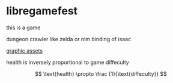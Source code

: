 # libregamefest

this is a game

dungeon crawler like zelda or nim binding of isaac 

[graphic assets](https://anokolisa.itch.io/dungeon-crawler-pixel-art-asset-pack)

health is inversely proportional to game diffeculty

$$
\text{health} \propto \frac {1}{\text{diffeculty}}
$$
